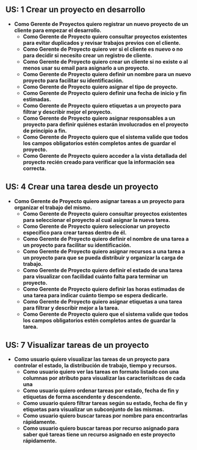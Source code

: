 ## US: 1 Crear un proyecto en desarrollo
- **Como Gerente de Proyectos quiero registrar un nuevo proyecto de un cliente para empezar el desarrollo.**
	- **Como Gerente de Proyecto quiero consultar proyectos existentes para evitar duplicados y revisar trabajos previos con el cliente.**
	- **Como Gerente de Proyecto quiero ver si el cliente es nuevo o no para decidir si necesito crear un registro de cliente.**
	- **Como Gerente de Proyecto quiero crear un cliente si no existe o al menos usar su email para asignarlo a un proyecto.**
	- **Como Gerente de Proyecto quiero definir un nombre para un nuevo proyecto para facilitar su identificación.**
	- **Como Gerente de Proyecto quiero asignar el tipo de proyecto.** 
	- **Como Gerente de Proyecto quiero definir una fecha de inicio y fin estimadas.**
	- **Como Gerente de Proyecto quiero etiquetas a un proyecto para filtrar y describir mejor el proyecto.**
	- **Como Gerente de Proyecto quiero asignar responsables a un proyecto para definir quiénes estarán involucrados en el proyecto de principio a fin.**
	- **Como Gerente de Proyecto quiero que el sistema valide que todos los campos obligatorios estén completos antes de guardar el proyecto.**
	- **Como Gerente de Proyecto quiero acceder a la vista detallada del proyecto recién creado para verificar que la información sea correcta.**


## US: 4 Crear una tarea desde un proyecto
- **Como Gerente de Proyecto quiero asignar tareas a un proyecto para organizar el trabajo del mismo.**
	- **Como Gerente de Proyecto quiero consultar proyectos existentes para seleccionar el proyecto al cual asignar la nueva tarea.**
	- **Como Gerente de Proyecto quiero seleccionar un proyecto específico para crear tareas dentro de él.**
	- **Como Gerente de Proyecto quiero definir el nombre de una tarea a un proyecto para facilitar su identificación.**
	- **Como Gerente de Proyecto quiero asignar recursos a una tarea a un proyecto para que se pueda distribuir y organizar la carga de trabajo.**
	- **Como Gerente de Proyecto quiero definir el estado de una tarea para visualizar con facilidad cuánto falta para terminar un proyecto.**
	- **Como Gerente de Proyecto quiero definir las horas estimadas de una tarea para indicar cuánto tiempo se espera dedicarle.**
	- **Como Gerente de Proyecto quiero asignar etiquetas a una tarea para filtrar y describir mejor a la tarea.**
	- **Como Gerente de Proyecto quiero que el sistema valide que todos los campos obligatorios estén completos antes de guardar la tarea.**

## US: 7 Visualizar tareas de un proyecto

- **Como usuario quiero visualizar las tareas de un proyecto para controlar el estado, la distribución de trabajo, tiempo y recursos.**
	- **Como usuario quiero ver las tareas en formato listado con una columnas por atributo para visualizar las caracterísitcas de cada una**
	- **Como usuario quiero ordenar tareas por estado, fecha de fin y etiquetas de forma ascendente y descendente.**
	- **Como usuario quiero filtrar tareas según su estado, fecha de fin y etiquetas para visualizar un subconjunto de las mismas.**
	- **Como usuario quiero buscar tareas por nombre para encontrarlas rápidamente.**
	- **Como usuario quiero buscar tareas por recurso asignado para saber qué tareas tiene un recurso asignado en este proyecto rápidamente.**


